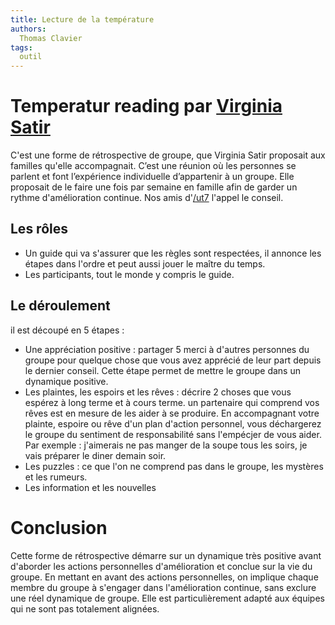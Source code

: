 ```yaml
---
title: Lecture de la température
authors:
  Thomas Clavier
tags:
  outil
---
```


# Temperatur reading par [Virginia Satir](ttps://fr.wikipedia.org/wiki/Virginia_Satir)

C'est une forme de rétrospective de groupe, que Virginia Satir proposait aux familles qu'elle accompagnait. C’est une réunion où les personnes se parlent et font l’expérience individuelle d’appartenir à un groupe. 
Elle proposait de le faire une fois par semaine en famille afin de garder un rythme d'amélioration continue.
Nos amis d'[/ut7](http://ut7.fr/posts/blog/2015/11/18/annimer-vos-retrospectives-avec-le-conseil.html) l'appel le conseil. 

## Les rôles
* Un guide qui va s'assurer que les règles sont respectées, il annonce les étapes dans l'ordre et peut aussi jouer le maître du temps.
* Les participants, tout le monde y compris le guide.


## Le déroulement

il est découpé en 5 étapes :

* Une appréciation positive : partager 5 merci à d'autres personnes du groupe pour quelque chose que vous avez apprécié de leur part depuis le dernier conseil. Cette étape permet de mettre le groupe dans un dynamique positive.
* Les plaintes, les espoirs et les rêves : décrire 2 choses que vous espérez à long terme et à cours terme. un partenaire qui comprend vos rêves est en mesure de les aider à se produire. En accompagnant votre plainte, espoire ou rêve d'un plan d'action personnel, vous déchargerez le groupe du sentiment de responsabilité sans l'empécjer de vous aider. Par exemple : j'aimerais ne pas manger de la soupe tous les soirs, je vais préparer le diner demain soir.
* Les puzzles : ce que l'on ne comprend pas dans le groupe, les mystères et les rumeurs.
* Les information et les nouvelles

# Conclusion

Cette forme de rétrospective démarre sur un dynamique très positive avant d'aborder les actions personnelles d'amélioration et conclue sur la vie du groupe. En mettant en avant des actions personnelles, on implique chaque membre du groupe à s'engager dans l'amélioration continue, sans exclure une réel dynamique de groupe.
Elle est particulièrement adapté aux équipes qui ne sont pas totalement alignées.
